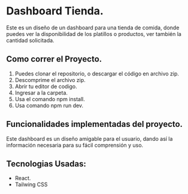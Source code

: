 # Dashboard Tienda.

Este es un diseño de un dashboard para una tienda de comida, donde puedes ver la disponibilidad de los platillos o productos, ver también la cantidad solicitada.


## Como correr el Proyecto.
1. Puedes clonar el repositorio, o descargar el código en archivo zip.
2. Descomprime el archivo zip.
3. Abrir tu editor de codigo.
4. Ingresar a la carpeta.
5. Usa el comando npm install.
6. Usa comando npm run dev.



## Funcionalidades implementadas del proyecto.
Este dashboard es un diseño amigable para el usuario, dando así la información necesaria para su fácil comprensión y uso.



## Tecnologias Usadas:
- React.
- Tailwing CSS
